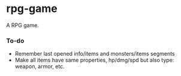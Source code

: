 # rpg-game
A RPG game.

### To-do

- Remember last opened info/items and monsters/items segments
- Make all items have same properties, hp/dmg/spd but also type: weapon, armor, etc.